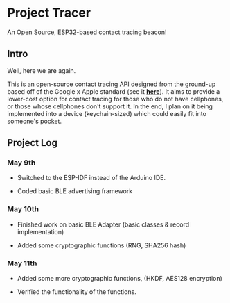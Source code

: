 # Project Tracer

An Open Source, ESP32-based contact tracing beacon!

## Intro

Well, here we are again.

This is an open-source contact tracing API designed from the ground-up based off of the Google x Apple standard (see it [**here**](https://www.apple.com/covid19/contacttracing)). It aims to provide a lower-cost option for contact tracing for those who do not have cellphones, or those whose cellphones don't support it. In the end, I plan on it being implemented into a device (keychain-sized) which could easily fit into someone's pocket.

## Project Log

### May 9th

- Switched to the ESP-IDF instead of the Arduino IDE.

- Coded basic BLE advertising framework

### May 10th

- Finished work on basic BLE Adapter (basic classes & record implementation)

- Added some cryptographic functions (RNG, SHA256 hash)

### May 11th

- Added some more cryptographic functions, (HKDF, AES128 encryption)

- Verified the functionality of the functions.


